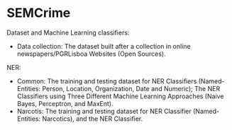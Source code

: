# SEMCrime

Dataset and Machine Learning classifiers:
- Data collection: The dataset built after a collection in online newspapers/PGRLisboa Websites (Open Sources).

NER:
- Common: The training and testing dataset for NER Classifiers (Named-Entities: Person, Location, Organization, Date and Numeric);
		  The NER Classifiers using Three Different Machine Learning Approaches (Naive Bayes, Perceptron, and MaxEnt). 	
- Narcotis: The training and testing dataset for NER Classifier (Named-Entities: Narcotics), and the NER Classifier.